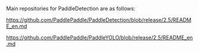 
Main repositories for PaddleDetection are as follows: 

https://github.com/PaddlePaddle/PaddleDetection/blob/release/2.5/README_en.md


https://github.com/PaddlePaddle/PaddleYOLO/blob/release/2.5/README_en.md
